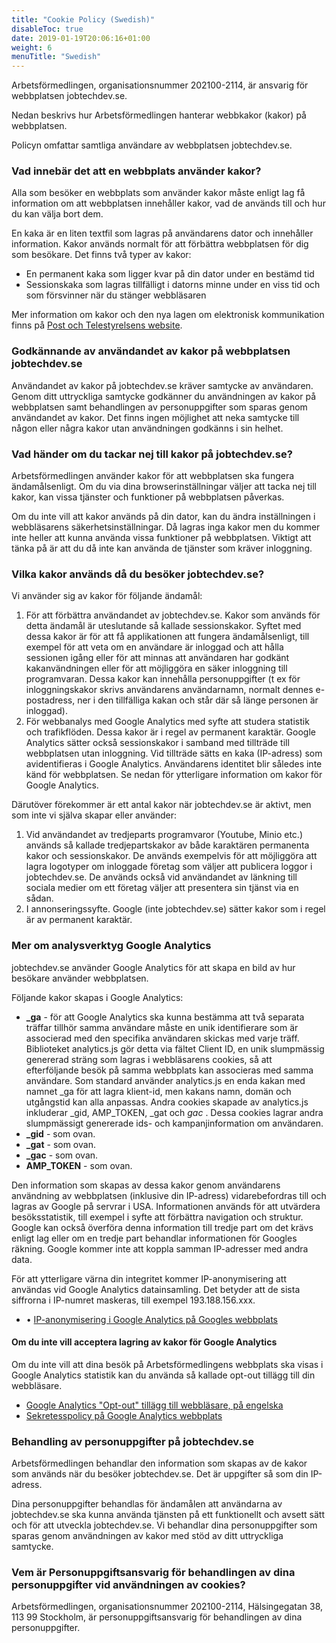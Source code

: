 ```yaml
---
title: "Cookie Policy (Swedish)"
disableToc: true
date: 2019-01-19T20:06:16+01:00
weight: 6
menuTitle: "Swedish"
---
```


Arbetsförmedlingen, organisationsnummer 202100-2114, är ansvarig för webbplatsen jobtechdev.se.

Nedan beskrivs hur Arbetsförmedlingen hanterar webbkakor (kakor) på webbplatsen.

Policyn omfattar samtliga användare av webbplatsen jobtechdev.se.

### Vad innebär det att en webbplats använder kakor?

Alla som besöker en webbplats som använder kakor måste enligt lag få information om att webbplatsen innehåller kakor, vad de används till och hur du kan välja bort dem.

En kaka är en liten textfil som lagras på användarens dator och innehåller information. Kakor används normalt för att förbättra webbplatsen för dig som besökare. Det finns två typer av kakor:

- En permanent kaka som ligger kvar på din dator under en bestämd tid
- Sessionskaka som lagras tillfälligt i datorns minne under en viss tid och som försvinner när du stänger webbläsaren

Mer information om kakor och den nya lagen om elektronisk kommunikation finns på [Post och Telestyrelsens website](http://www.pts.se).

### Godkännande av användandet av kakor på webbplatsen jobtechdev.se

Användandet av kakor på jobtechdev.se kräver samtycke av användaren. Genom ditt uttryckliga samtycke godkänner du användningen av kakor på webbplatsen samt behandlingen av personuppgifter som sparas genom användandet av kakor. Det finns ingen möjlighet att neka samtycke till någon eller några kakor utan användningen godkänns i sin helhet.

### Vad händer om du tackar nej till kakor på jobtechdev.se?

Arbetsförmedlingen använder kakor för att webbplatsen ska fungera ändamålsenligt. Om du via dina browserinställningar väljer att tacka nej till kakor, kan vissa tjänster och funktioner på webbplatsen påverkas.

Om du inte vill att kakor används på din dator, kan du ändra inställningen i webbläsarens säkerhetsinställningar. Då lagras inga kakor men du kommer inte heller att kunna använda vissa funktioner på webbplatsen. Viktigt att tänka på är att du då inte kan använda de tjänster som kräver inloggning.

### Vilka kakor används då du besöker jobtechdev.se?

Vi använder sig av kakor för följande ändamål:

1.	För att förbättra användandet av jobtechdev.se. Kakor som används för detta ändamål är uteslutande så kallade sessionskakor. Syftet med dessa kakor är för att få applikationen att fungera ändamålsenligt, till exempel för att veta om en användare är inloggad och att hålla sessionen igång eller för att minnas att användaren har godkänt kakanvändningen eller för att möjliggöra en säker inloggning till programvaran. Dessa kakor kan innehålla personuppgifter (t ex för inloggningskakor skrivs användarens användarnamn, normalt dennes e-postadress, ner i den tillfälliga kakan och står där så länge personen är inloggad). 
1.	För webbanalys med Google Analytics med syfte att studera statistik och trafikflöden. Dessa kakor är i regel av permanent karaktär. Google Analytics sätter också sessionskakor i samband med tillträde till webbplatsen utan inloggning. Vid tillträde sätts en kaka (IP-adress) som avidentifieras i Google Analytics. Användarens identitet blir således inte känd för webbplatsen. Se nedan för ytterligare information om kakor för Google Analytics.

Därutöver förekommer är ett antal kakor när jobtechdev.se är aktivt, men som inte vi själva skapar eller använder:

1.	Vid användandet av tredjeparts programvaror (Youtube, Minio etc.) används så kallade tredjepartskakor av både karaktären permanenta kakor och sessionskakor. De används exempelvis för att möjliggöra att lagra logotyper om inloggade företag som väljer att publicera loggor i jobtechdev.se. De används också vid användandet av länkning till sociala medier om ett företag väljer att presentera sin tjänst via en sådan. 
1.	I annonseringssyfte. Google (inte jobtechdev.se) sätter kakor som i regel är av permanent karaktär.

### Mer om analysverktyg Google Analytics

jobtechdev.se använder Google Analytics för att skapa en bild av hur besökare använder webbplatsen.

Följande kakor skapas i Google Analytics:

- **_ga** -  för att Google Analytics ska kunna bestämma att två separata träffar tillhör samma användare måste en unik identifierare som är associerad med den specifika användaren skickas med varje träff. Biblioteket analytics.js gör detta via fältet Client ID, en unik slumpmässig genererad sträng som lagras i webbläsarens cookies, så att efterföljande besök på samma webbplats kan associeras med samma användare. Som standard använder analytics.js en enda kakan med namnet _ga för att lagra klient-id, men kakans namn, domän och utgångstid kan alla anpassas. Andra cookies skapade av analytics.js inkluderar _gid, AMP_TOKEN, _gat och _gac_ <property-id>. Dessa cookies lagrar andra slumpmässigt genererade ids- och kampanjinformation om användaren.
- **_gid** - som ovan.
- **_gat** - som ovan.
- **_gac** - som ovan.
- **AMP_TOKEN** - som ovan.

Den information som skapas av dessa kakor genom användarens användning av webbplatsen (inklusive din IP-adress) vidarebefordras till och lagras av Google på servrar i USA. Informationen används för att utvärdera besöksstatistik, till exempel i syfte att förbättra navigation och struktur. Google kan också överföra denna information till tredje part om det krävs enligt lag eller om en tredje part behandlar informationen för Googles räkning. Google kommer inte att koppla samman IP-adresser med andra data.

För att ytterligare värna din integritet kommer IP-anonymisering att användas vid Google Analytics datainsamling. Det betyder att de sista siffrorna i IP-numret maskeras, till exempel 193.188.156.xxx.

- •	[IP-anonymisering i Google Analytics på Googles webbplats](https://support.google.com/analytics/answer/2763052?hl=en&&ref_topic=2919631)

#### Om du inte vill acceptera lagring av kakor för Google Analytics

Om du inte vill att dina besök på Arbetsförmedlingens webbplats ska visas i Google Analytics statistik kan du använda så kallade opt-out tillägg till din webbläsare.

- [Google Analytics "Opt-out" tillägg till webbläsare, på engelska](http://tools.google.com/dlpage/gaoptout)
- [Sekretesspolicy på Google Analytics webbplats](http://www.google.se/policies/privacy/)

### Behandling av personuppgifter på jobtechdev.se

Arbetsförmedlingen behandlar den information som skapas av de kakor som används när du besöker jobtechdev.se. Det är uppgifter så som din IP-adress. 

Dina personuppgifter behandlas för ändamålen att användarna av jobtechdev.se ska kunna använda tjänsten på ett funktionellt och avsett sätt och för att utveckla jobtechdev.se. Vi behandlar dina personuppgifter som sparas genom användningen av kakor med stöd av ditt uttryckliga samtycke.

### Vem är Personuppgiftsansvarig för behandlingen av dina personuppgifter vid användningen av cookies?

Arbetsförmedlingen, organisationsnummer 202100-2114, Hälsingegatan 38, 113 99 Stockholm, är personuppgiftsansvarig för behandlingen av dina personuppgifter.
